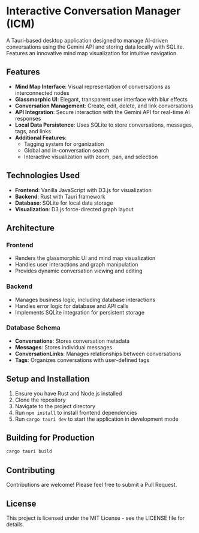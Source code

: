# Interactive Conversation Manager (ICM)

A Tauri-based desktop application designed to manage AI-driven conversations using the Gemini API and storing data locally with SQLite. Features an innovative mind map visualization for intuitive navigation.

## Features

- **Mind Map Interface**: Visual representation of conversations as interconnected nodes
- **Glassmorphic UI**: Elegant, transparent user interface with blur effects
- **Conversation Management**: Create, edit, delete, and link conversations
- **API Integration**: Secure interaction with the Gemini API for real-time AI responses
- **Local Data Persistence**: Uses SQLite to store conversations, messages, tags, and links
- **Additional Features**:
  - Tagging system for organization
  - Global and in-conversation search
  - Interactive visualization with zoom, pan, and selection

## Technologies Used

- **Frontend**: Vanilla JavaScript with D3.js for visualization
- **Backend**: Rust with Tauri framework
- **Database**: SQLite for local data storage
- **Visualization**: D3.js force-directed graph layout

## Architecture

### Frontend

- Renders the glassmorphic UI and mind map visualization
- Handles user interactions and graph manipulation
- Provides dynamic conversation viewing and editing

### Backend

- Manages business logic, including database interactions
- Handles error logic for database and API calls
- Implements SQLite integration for persistent storage

### Database Schema

- **Conversations**: Stores conversation metadata
- **Messages**: Stores individual messages
- **ConversationLinks**: Manages relationships between conversations
- **Tags**: Organizes conversations with user-defined tags

## Setup and Installation

1. Ensure you have Rust and Node.js installed
2. Clone the repository
3. Navigate to the project directory
4. Run `npm install` to install frontend dependencies
5. Run `cargo tauri dev` to start the application in development mode

## Building for Production

```bash
cargo tauri build
```

## Contributing

Contributions are welcome! Please feel free to submit a Pull Request.

## License

This project is licensed under the MIT License - see the LICENSE file for details.
